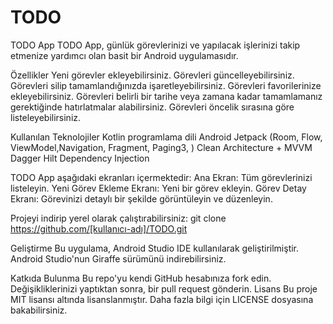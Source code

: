 # TODO

TODO App
TODO App, günlük görevlerinizi ve yapılacak işlerinizi takip etmenize yardımcı olan basit bir Android uygulamasıdır.

Özellikler
Yeni görevler ekleyebilirsiniz.
Görevleri güncelleyebilirsiniz.
Görevleri silip tamamlandığınızda işaretleyebilirsiniz.
Görevleri favorilerinize ekleyebilirsiniz.
Görevleri belirli bir tarihe veya zamana kadar tamamlamanız gerektiğinde hatırlatmalar alabilirsiniz.
Görevleri öncelik sırasına göre listeleyebilirsiniz.

Kullanılan Teknolojiler
Kotlin programlama dili
Android Jetpack (Room, Flow, ViewModel,Navigation, Fragment, Paging3, )
Clean Architecture + MVVM
Dagger Hilt Dependency Injection

TODO App aşağıdaki ekranları içermektedir:
Ana Ekran: Tüm görevlerinizi listeleyin.
Yeni Görev Ekleme Ekranı: Yeni bir görev ekleyin.
Görev Detay Ekranı: Görevinizi detaylı bir şekilde görüntüleyin ve düzenleyin.



Projeyi indirip yerel olarak çalıştırabilirsiniz:
git clone https://github.com/[kullanıcı-adı]/TODO.git

Geliştirme
Bu uygulama, Android Studio IDE kullanılarak geliştirilmiştir. Android Studio'nun Giraffe sürümünü indirebilirsiniz.

Katkıda Bulunma
Bu repo'yu kendi GitHub hesabınıza fork edin.
Değişikliklerinizi yaptıktan sonra, bir pull request gönderin.
Lisans
Bu proje MIT lisansı altında lisanslanmıştır. Daha fazla bilgi için LICENSE dosyasına bakabilirsiniz.
